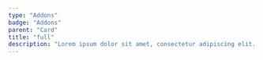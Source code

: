 ```yaml
---
type: "Addons"
badge: "Addons"
parent: "Card"
title: "full"
description: "Lorem ipsum dolor sit amet, consectetur adipiscing elit. Nunc tempus laoreet leo sit amet iaculis."
---
```


<demo>
  <demovanilla src="vanilla/addons/card/full">
  </demovanilla>
</demo>

<demo>
  <demovanilla src="vanilla/addons/card/full-horizontal">
  </demovanilla>
</demo>
